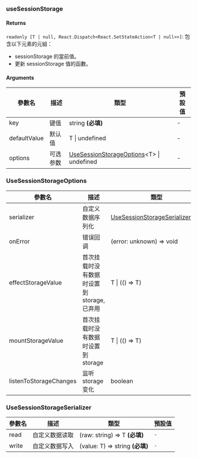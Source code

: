 ### useSessionStorage

#### Returns
`readonly [T | null, React.Dispatch<React.SetStateAction<T | null>>]`: 包含以下元素的元組：
- sessionStorage 的當前值。
- 更新 sessionStorage 值的函數。

#### Arguments
|參數名|描述|類型|預設值|
|---|---|---|---|
|key|键值|string  **(必填)**|-|
|defaultValue|默认值|T \| undefined |-|
|options|可选参数|[UseSessionStorageOptions](#usesessionstorageoptions)&lt;T&gt; \| undefined |-|

### UseSessionStorageOptions

|參數名|描述|類型|預設值|
|---|---|---|---|
|serializer|自定义数据序列化|[UseSessionStorageSerializer](#usesessionstorageserializer)&lt;T&gt; |`-`|
|onError|错误回调|(error: unknown) => void |``console.error``|
|effectStorageValue|首次挂载时没有数据时设置到 storage, 已弃用|T \| (() => T) |`-`|
|mountStorageValue|首次挂载时没有数据时设置到 storage|T \| (() => T) |`-`|
|listenToStorageChanges|监听 storage 变化|boolean |``true``|

### UseSessionStorageSerializer

|參數名|描述|類型|預設值|
|---|---|---|---|
|read|自定义数据读取|(raw: string) => T  **(必填)**|`-`|
|write|自定义数据写入|(value: T) => string  **(必填)**|`-`|
